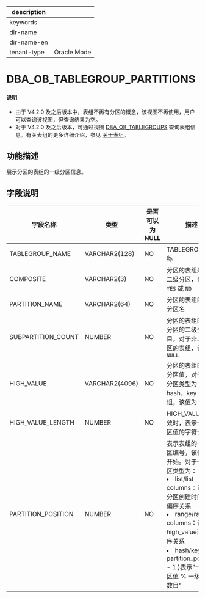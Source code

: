 |description||
|---|---|
|keywords||
|dir-name||
|dir-name-en||
|tenant-type|Oracle Mode|

# DBA_OB_TABLEGROUP_PARTITIONS 

<main id="notice" type='explain'>
<h4>说明</h4>
<ul>
<li>由于 V4.2.0 及之后版本中，表组不再有分区的概念，该视图不再使用，用户可以查询该视图，但查询结果为空。</li>
<li>对于 V4.2.0 及之后版本，可通过视图 <a href="7900.dba_ob_tablegroups-of-oracle-mode.md">DBA_OB_TABLEGROUPS</a> 查询表组信息。有关表组的更多详细介绍，参见 <a href="../../../300.database-object-management/200.manage-object-of-oracle-mode/300.manage-table-groups-of-oracle-mode/100.about-table-groups-of-oracle-mode.md">关于表组</a>。</li>
</ul>
</main>

## 功能描述

展示分区的表组的一级分区信息。

## 字段说明


|        字段名称        |       类型       | 是否可以为 NULL |             描述                          |
|--------------------|----------------|------------|---------------------------|
| TABLEGROUP_NAME    | VARCHAR2(128)  | NO         | TABLEGROUP 名称                                            |
| COMPOSITE          | VARCHAR2(3)    | NO         | 分区的表组是否为二级分区，值为 `YES` 或 `NO`                             |
| PARTITION_NAME     | VARCHAR2(64)   | NO         | 分区的表组的一级分区名                                              |
| SUBPARTITION_COUNT | NUMBER         | NO         | 分区的表组的一级分区的二级分区数目，对于非二级分区的表组，该值为 `NULL`                  |
| HIGH_VALUE         | VARCHAR2(4096) | NO         | 分区的表组的一级分区值，对于一级分区类型为 hash、key 的表组，该值为 `NULL`            |
| HIGH_VALUE_LENGTH  | NUMBER         | NO         | HIGH_VALUE 有效时，表示一级分区值的字符长度                              |
| PARTITION_POSITION | NUMBER         | NO         | 表示表组的一级分区编号，该值从 1 开始。对于一级分区类型为： <li> list/list columns：该值和分区创建时间满足偏序关系   <li> range/range columns：该值和high_value满足偏序关系   <li> hash/key：( partition_position  - 1 )表示"一级分区值 % 一级分区数目"    |


